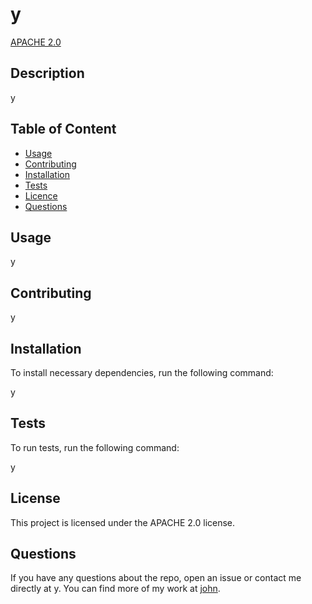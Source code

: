 

  # **y**

  [APACHE 2.0]((https://www.apache.org/licenses/LICENSE-2.0))
  
  ## Description 
  y

  ## Table of Content

  * [Usage](#usage)
  * [Contributing](#contributing)
  * [Installation](#installation)
  * [Tests](#tests)
  * [Licence](#license)
  * [Questions](#questions)

  ## Usage

  y

  ## Contributing

  y

  ## Installation

  To install necessary dependencies, run the following command:

  y

  ## Tests

  To run tests, run the following command:
  
  y

  ## License

  This project is licensed under the APACHE 2.0 license.

  ## Questions

  If you have any questions about the repo, open an issue or contact me directly at y. You can find more of my work at [john](https://github.com/john/).

